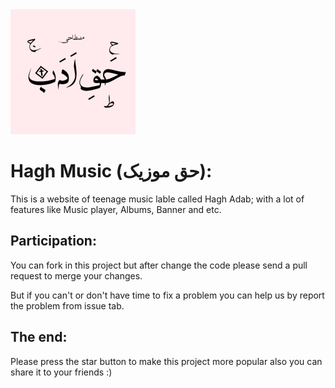 <img src="./public/logo.jpg" alt="logo" width="200"/>

# Hagh Music (حق موزیک):

This is a website of teenage music lable called Hagh Adab;
with a lot of features like Music player, Albums, Banner and etc.

## Participation:
You can fork in this project but after change the code please send a pull request to merge your changes.

But if you can't or don't have time to fix a problem you can help us by report the problem from issue tab.

## The end:
Please press the star button to make this project more popular also you can share it to your friends :)